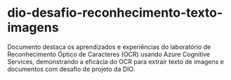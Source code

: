 # dio-desafio-reconhecimento-texto-imagens
Documento destaca os aprendizados e experiências do laboratório de Reconhecimento Óptico de Caracteres (OCR) usando Azure Cognitive Services, demonstrando a eficácia do OCR para extrair texto de imagens e documentos com desafio de projeto da DIO.
